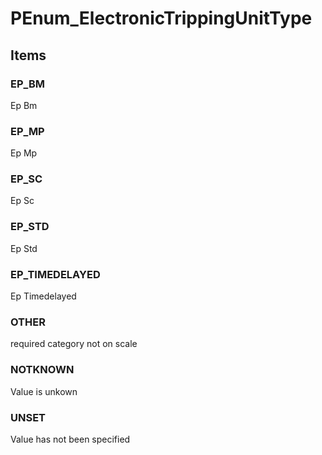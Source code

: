 # PEnum_ElectronicTrippingUnitType

## Items

### EP_BM
Ep  Bm

### EP_MP
Ep  Mp

### EP_SC
Ep  Sc

### EP_STD
Ep  Std

### EP_TIMEDELAYED
Ep  Timedelayed

### OTHER
required category not on scale

### NOTKNOWN
Value is unkown

### UNSET
Value has not been specified
